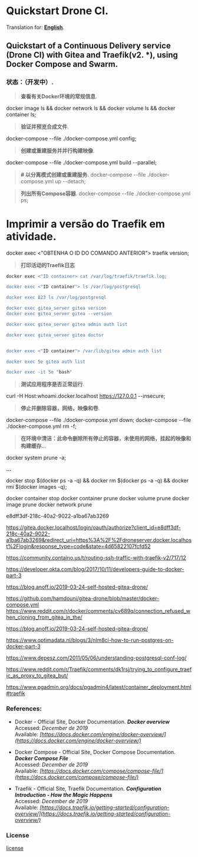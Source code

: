 # Quickstart Drone CI.
Translation for: **[English](https://github.com/alisonbuss/quickstart-drone-ci/blob/master/README_LANG_EN.md)**.

## Quickstart of a Continuous Delivery service (Drone CI) with Gitea and Traefik(v2. *), using Docker Compose and Swarm.

### 状态：（开发中）.

> **查看有关Docker环境的常规信息**.

docker image ls && docker network ls && docker volume ls && docker container ls;

> **验证并预览合成文件**.

docker-compose --file ./docker-compose.yml config;

> **创建或重建服务并并行构建映像**.

docker-compose --file ./docker-compose.yml build --parallel;

> **# 以分离模式创建或重建服务.**
docker-compose --file ./docker-compose.yml up --detach;

> **列出所有Compose容器**.
docker-compose --file ./docker-compose.yml ps;

# Imprimir a versão do Traefik em atividade.
docker exec <"OBTENHA O ID DO COMANDO ANTERIOR"> traefik version;


> **打印活动的Traefik日志**

```bash
docker exec <"ID container> cat /var/log/traefik/traefik.log;

docker exec <"ID container"> ls /var/log/postgresql

docker exec 823 ls /var/log/postgresql

docker exec gitea_server gitea version
docker exec gitea_server gitea --version

docker exec gitea_server gitea admin auth list

docker exec gitea_server gitea doctor


docker exec <"ID container"> /var/lib/gitea admin auth list 

docker exec 5e gitea auth list    

docker exec -it 5e "bash"

```

> **测试应用程序是否正常运行**.

curl -H Host:whoami.docker.localhost https://127.0.0.1 --insecure;

> **停止并删除容器，网络，映像和卷**.

docker-compose --file ./docker-compose.yml down;
docker-compose --file ./docker-compose.yml rm -f;

> **在环境中清洁：此命令删除所有停止的容器，未使用的网络，挂起的映像和构建缓存..**.

docker system prune -a;

**...**

docker stop $(docker ps -a -q) && docker rm $(docker ps -a -q) && docker rmi $(docker images -q);

docker container stop
docker container prune
docker volume prune
docker image prune
docker network prune


e8dff3df-218c-40a2-9022-a1ba67ab3269

https://gitea.docker.localhost/login/oauth/authorize?client_id=e8dff3df-218c-40a2-9022-a1ba67ab3269&redirect_uri=https%3A%2F%2Fdroneserver.docker.localhost%2Flogin&response_type=code&state=4d65822107fcfd52



https://community.containo.us/t/routing-ssh-traffic-with-traefik-v2/717/12


https://developer.okta.com/blog/2017/10/11/developers-guide-to-docker-part-3

https://blog.anoff.io/2019-03-24-self-hosted-gitea-drone/


https://github.com/hamdouni/gitea-drone/blob/master/docker-compose.yml
https://www.reddit.com/r/docker/comments/cv689q/connection_refused_when_cloning_from_gitea_in_the/

https://blog.anoff.io/2019-03-24-self-hosted-gitea-drone/

https://www.optimadata.nl/blogs/3/nlm8ci-how-to-run-postgres-on-docker-part-3

https://www.depesz.com/2011/05/06/understanding-postgresql-conf-log/


https://www.reddit.com/r/Traefik/comments/dk1rsj/trying_to_configure_traefic_as_proxy_to_gitea_but/

https://www.pgadmin.org/docs/pgadmin4/latest/container_deployment.html#traefik


### References:

* Docker - Official Site, Docker Documentation. ***Docker overview*** <br/>
  Accessed: *December de 2019* <br/>
  Available: *[https://docs.docker.com/engine/docker-overview/](https://docs.docker.com/engine/docker-overview/)*

* Docker Compose - Official Site, Docker Compose Documentation. ***Docker Compose File*** <br/>
  Accessed: *December de 2019* <br/>
  Available: *[https://docs.docker.com/compose/compose-file/](https://docs.docker.com/compose/compose-file/)*

* Traefik - Official Site, Traefik Documentation. ***Configuration Introduction - How the Magic Happens*** <br/>
  Accessed: *December de 2019* <br/>
  Available: *[https://docs.traefik.io/getting-started/configuration-overview/](https://docs.traefik.io/getting-started/configuration-overview/)*

### License

[license](https://github.com/alisonbuss/quickstart-drone-ci/blob/master/LICENSE)
